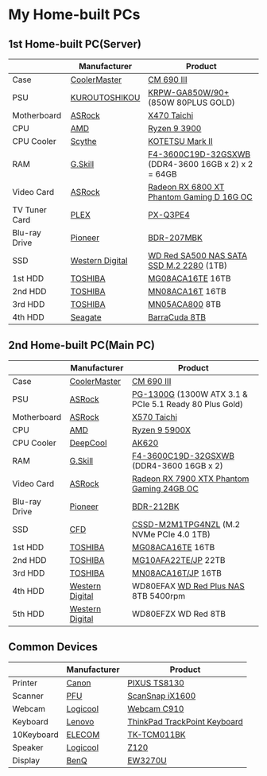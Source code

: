 # My Home-built PCs
## 1st Home-built PC(Server)
|   |Manufacturer|Product|
|---|---|---|
|Case|[CoolerMaster](https://www.coolermaster.com/)|[CM 690 III](https://www.coolermaster.com/catalog/legacy-products/cases/cm693/)|
|PSU|[KUROUTOSHIKOU](https://www.kuroutoshikou.com/)|[KRPW-GA850W/90+](https://www.kuroutoshikou.com/product/detail/krpw-ga850w-90-.html) (850W 80PLUS GOLD)|
|Motherboard|[ASRock](https://www.asrock.com/)|[X470 Taichi](https://www.asrock.com/mb/AMD/X470%20Taichi/)|
|CPU|[AMD](https://www.amd.com/)|[Ryzen 9 3900](https://www.amd.com/en/product/8931)|
|CPU Cooler|[Scythe](https://www.scythe.co.jp/)|[KOTETSU Mark II](https://www.scythe.co.jp/product/cpu-cooler/air-cooling/midrange/scktt-2100)|
|RAM|[G.Skill](https://www.gskill.com/)|[F4-3600C19D-32GSXWB](https://www.gskill.com/product/165/169/1536045873/F4-3600C19D-32GSXWB) (DDR4-3600 16GB x 2) x 2 = 64GB|
|Video Card|[ASRock](https://www.asrock.com/)|[Radeon RX 6800 XT Phantom Gaming D 16G OC](https://pg.asrock.com/Graphics-Card/AMD/Radeon%20RX%206800%20XT%20Phantom%20Gaming%20D%2016G%20OC/index.asp)|
|TV Tuner Card|[PLEX](http://www.plex-net.co.jp/)|[PX-Q3PE4](http://www.plex-net.co.jp/product/px-q3pe4/)|
|Blu-ray Drive|[Pioneer](https://global.pioneer/en/)|[BDR-207MBK](https://www.pioneerelectronics.com/PUSA/Computer/Computer+Drives/BDR-207MBK)|
|SSD|[Western Digital](https://www.westerndigital.com/)|[WD Red SA500 NAS SATA SSD M.2 2280](https://www.westerndigital.com/products/internal-drives/wd-red-sata-m-2-ssd#WDS100T1R0B) (1TB)|
|1st HDD|[TOSHIBA](https://www.global.toshiba/ww/top.html)|[MG08ACA16TE](https://toshiba.semicon-storage.com/ap-en/storage/product/data-center-enterprise/cloud-scale-capacity/articles/mg08.html) 16TB|
|2nd HDD|[TOSHIBA](https://www.global.toshiba/ww/top.html)|[MN08ACA16T](https://toshiba.semicon-storage.com/ap-en/storage/product/internal-specialty/nas/articles/mn-series.html) 16TB|
|3rd HDD|[TOSHIBA](https://www.global.toshiba/ww/top.html)|[MN05ACA800](https://toshiba.semicon-storage.com/ap-en/storage/product/internal-specialty/nas/articles/mn-series.html) 8TB|
|4th HDD|[Seagate](https://www.seagate.com/)|[BarraCuda 8TB](https://www.seagate.com/products/hard-drives/barracuda-hard-drive/)|

## 2nd Home-built PC(Main PC)
|   |Manufacturer|Product|
|---|---|---|
|Case|[CoolerMaster](https://www.coolermaster.com/)|[CM 690 III](https://www.coolermaster.com/catalog/legacy-products/cases/cm693/)|
|PSU|[ASRock](https://www.asrock.com/)|[PG-1300G](https://pg.asrock.com/Power-Supply/PG-1300G/index.asp) (1300W ATX 3.1 & PCIe 5.1 Ready 80 Plus Gold)|
|Motherboard|[ASRock](https://www.asrock.com/)|[X570 Taichi](https://www.asrock.com/mb/AMD/X570%20Taichi/)|
|CPU|[AMD](https://www.amd.com/)|[Ryzen 9 5900X](https://www.amd.com/en/products/cpu/amd-ryzen-9-5900x)|
|CPU Cooler|[DeepCool](https://www.deepcool.com/)|[AK620](https://www.deepcool.com/products/Cooling/cpuaircoolers/AK620-High-Performance-CPU-Cooler-1700-AM5/2021/13067.shtml)|
|RAM|[G.Skill](https://www.gskill.com/)|[F4-3600C19D-32GSXWB](https://www.gskill.com/product/165/169/1536045873/F4-3600C19D-32GSXWB) (DDR4-3600 16GB x 2)|
|Video Card|[ASRock](https://www.asrock.com/)|[Radeon RX 7900 XTX Phantom Gaming 24GB OC](https://pg.asrock.com/Graphics-Card/AMD/Radeon%20RX%207900%20XTX%20Phantom%20Gaming%2024GB%20OC/index.asp)|
|Blu-ray Drive|[Pioneer](https://global.pioneer/en/)|[BDR-212BK](http://www.st-trade.co.jp/product/spec-bdr212bk.html)|
|SSD|[CFD](https://www.cfd.co.jp/)|[CSSD-M2M1TPG4NZL](https://www.cfd.co.jp/consumer/product/detail/cssd-m2m1tpg4nzl.html) (M.2 NVMe PCIe 4.0 1TB)|
|1st HDD|[TOSHIBA](https://www.global.toshiba/ww/top.html)|[MG08ACA16TE](https://toshiba.semicon-storage.com/ap-en/storage/product/data-center-enterprise/cloud-scale-capacity/articles/mg08.html) 16TB|
|2nd HDD|[TOSHIBA](https://www.global.toshiba/ww/top.html)|[MG10AFA22TE/JP](https://toshiba.semicon-storage.com/ap-en/storage/product/data-center-enterprise/cloud-scale-capacity/articles/mg10f-series.html) 22TB|
|3rd HDD|[TOSHIBA](https://www.global.toshiba/ww/top.html)|[MN08ACA16T/JP](https://toshiba.semicon-storage.com/ap-en/storage/product/internal-specialty/nas/articles/mn-series.html) 16TB|
|4th HDD|[Western Digital](https://www.westerndigital.com/)|WD80EFAX [WD Red Plus NAS](https://www.westerndigital.com/products/internal-drives/wd-red-plus-sata-3-5-hdd#WD80EFZZ) 8TB 5400rpm|
|5th HDD|[Western Digital](https://www.westerndigital.com/)|WD80EFZX WD Red 8TB|

## Common Devices
|   |Manufacturer|Product|
|---|---|------|
|Printer|[Canon](https://global.canon/en/)|[PIXUS TS8130](https://faq.canon.jp/app/answers/detail/a_id/92255/)|
|Scanner|[PFU](https://www.pfu.ricoh.com/global/)|[ScanSnap iX1600](https://www.pfu.ricoh.com/scansnap/products/ix1600/)|
|Webcam|[Logicool](https://www.logitech.com/en-us)|[Webcam C910](https://support.logi.com/hc/ja/articles/360025264994)|
|Keyboard|[Lenovo](https://www.lenovo.com/)|[ThinkPad TrackPoint Keyboard](https://www.lenovo.com/jp/ja/p/accessories-and-software/keyboards-and-mice/keyboards/0b47208)|
|10Keyboard|[ELECOM](https://www.elecom.co.jp/global/)|[TK-TCM011BK](https://www.elecom.co.jp/products/TK-TCM011BK.html)|
|Speaker|[Logicool](https://www.logitech.com/en-us)|[Z120](https://www.logicool.co.jp/ja-jp/products/speakers/z120-compact-usb-speakers.980-000515.html)|
|Display|[BenQ](https://www.benq.com/)|[EW3270U](https://www.benq.com/ja-jp/monitor/entertainment/ew3270u.html)|
